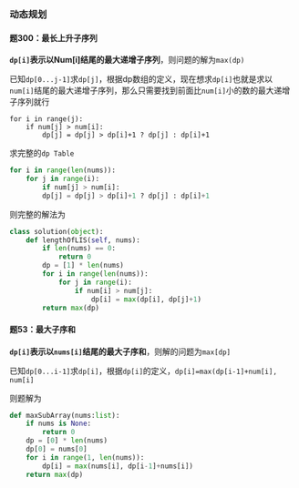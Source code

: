 ### 动态规划

#### 题300：最长上升子序列

**`dp[i]`表示以Num[i]结尾的最大递增子序列**，则问题的解为`max(dp)`

已知`dp[0...j-1]`求`dp[j]`，根据dp数组的定义，现在想求`dp[i]`也就是求以`num[i]`结尾的最大递增子序列，那么只需要找到前面比`num[i]`小的数的最大递增子序列就行

``` 
for i in range(j):
    if num[j] > num[i]:
        dp[j] = dp[j] > dp[i]+1 ? dp[j] : dp[i]+1
```



求完整的`dp Table`

```python
for i in range(len(nums)):
    for j in range(i):
        if num[j] > num[i]:
        dp[j] = dp[j] > dp[i]+1 ? dp[j] : dp[i]+1
```

则完整的解法为

```python
class solution(object):
    def lengthOfLIS(self, nums):
        if len(nums) == 0: 
            return 0
        dp = [1] * len(nums)
        for i in range(len(nums)):
            for j in range(i):
                if num[i] > num[j]:
                	dp[i] = max(dp[i], dp[j]+1)
        return max(dp)
```

#### 题53：最大子序和

**`dp[i]`表示以`nums[i]`结尾的最大子序和**，则解的问题为`max[dp]`

已知`dp[0...i-1]`求`dp[i]`，根据`dp[i]`的定义，`dp[i]=max(dp[i-1]+num[i], num[i]`

则题解为

```python
def maxSubArray(nums:list):
    if nums is None:
        return 0
    dp = [0] * len(nums)
    dp[0] = nums[0]
    for i in range(1, len(nums)):
        dp[i] = max(nums[i], dp[i-1]+nums[i])
    return max(dp)
```





​	

